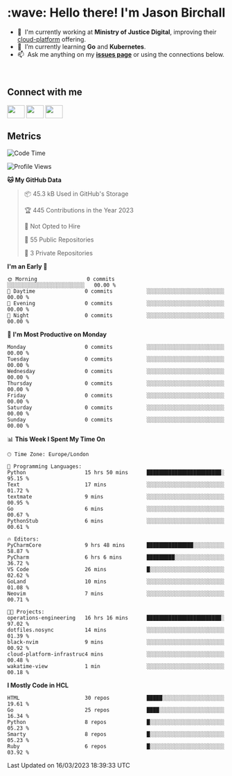 <h1 align="left" id="jason-title">:wave: Hello there! I'm Jason Birchall</h1>

- :office: &nbsp;I'm currently working at **Ministry of Justice Digital**, improving their [cloud-platform](https://github.com/ministryofjustice/cloud-platform) offering.
- :seedling: &nbsp;I’m currently learning **Go** and **Kubernetes**.
- :mailbox: &nbsp;Ask me anything on my **[issues page]** or using the connections below.


<br>

<h2>Connect with me</h2>
<p>
<a href="https://twitter.com/jsonBirchall" target="blank"><img align="center" src="https://cdn.jsdelivr.net/npm/simple-icons@3.0.1/icons/twitter.svg" alt="" height="30" width="40" /></a>
<a href="https://keybase.io/json0" target="blank"><img align="center" src="https://cdn.jsdelivr.net/npm/simple-icons@3.0.1/icons/keybase.svg" alt="" height="30" width="40" /></a>
<a href="https://www.reddit.com/user/kakorate" target="blank"><img align="center" src="https://cdn.jsdelivr.net/npm/simple-icons@3.0.1/icons/reddit.svg" alt="" height="30" width="40" /></a>
</p>

<h2>Metrics</h2>

<!--START_SECTION:waka-->
![Code Time](http://img.shields.io/badge/Code%20Time-964%20hrs%2030%20mins-blue)

![Profile Views](http://img.shields.io/badge/Profile%20Views-0-blue)

**🐱 My GitHub Data** 

> 📦 45.3 kB Used in GitHub's Storage 
 > 
> 🏆 445 Contributions in the Year 2023
 > 
> 🚫 Not Opted to Hire
 > 
> 📜 55 Public Repositories 
 > 
> 🔑 3 Private Repositories 
 > 
**I'm an Early 🐤** 

```text
🌞 Morning                0 commits           ░░░░░░░░░░░░░░░░░░░░░░░░░   00.00 % 
🌆 Daytime                0 commits           ░░░░░░░░░░░░░░░░░░░░░░░░░   00.00 % 
🌃 Evening                0 commits           ░░░░░░░░░░░░░░░░░░░░░░░░░   00.00 % 
🌙 Night                  0 commits           ░░░░░░░░░░░░░░░░░░░░░░░░░   00.00 % 
```
📅 **I'm Most Productive on Monday** 

```text
Monday                   0 commits           ░░░░░░░░░░░░░░░░░░░░░░░░░   00.00 % 
Tuesday                  0 commits           ░░░░░░░░░░░░░░░░░░░░░░░░░   00.00 % 
Wednesday                0 commits           ░░░░░░░░░░░░░░░░░░░░░░░░░   00.00 % 
Thursday                 0 commits           ░░░░░░░░░░░░░░░░░░░░░░░░░   00.00 % 
Friday                   0 commits           ░░░░░░░░░░░░░░░░░░░░░░░░░   00.00 % 
Saturday                 0 commits           ░░░░░░░░░░░░░░░░░░░░░░░░░   00.00 % 
Sunday                   0 commits           ░░░░░░░░░░░░░░░░░░░░░░░░░   00.00 % 
```


📊 **This Week I Spent My Time On** 

```text
🕑︎ Time Zone: Europe/London

💬 Programming Languages: 
Python                   15 hrs 50 mins      ████████████████████████░   95.15 % 
Text                     17 mins             ░░░░░░░░░░░░░░░░░░░░░░░░░   01.72 % 
textmate                 9 mins              ░░░░░░░░░░░░░░░░░░░░░░░░░   00.95 % 
Go                       6 mins              ░░░░░░░░░░░░░░░░░░░░░░░░░   00.67 % 
PythonStub               6 mins              ░░░░░░░░░░░░░░░░░░░░░░░░░   00.61 % 

🔥 Editors: 
PyCharmCore              9 hrs 48 mins       ███████████████░░░░░░░░░░   58.87 % 
PyCharm                  6 hrs 6 mins        █████████░░░░░░░░░░░░░░░░   36.72 % 
VS Code                  26 mins             █░░░░░░░░░░░░░░░░░░░░░░░░   02.62 % 
GoLand                   10 mins             ░░░░░░░░░░░░░░░░░░░░░░░░░   01.08 % 
Neovim                   7 mins              ░░░░░░░░░░░░░░░░░░░░░░░░░   00.71 % 

🐱‍💻 Projects: 
operations-engineering   16 hrs 16 mins      ████████████████████████░   97.02 % 
dotfiles.nosync          14 mins             ░░░░░░░░░░░░░░░░░░░░░░░░░   01.39 % 
black-nvim               9 mins              ░░░░░░░░░░░░░░░░░░░░░░░░░   00.92 % 
cloud-platform-infrastruc4 mins              ░░░░░░░░░░░░░░░░░░░░░░░░░   00.48 % 
wakatime-view            1 min               ░░░░░░░░░░░░░░░░░░░░░░░░░   00.18 % 
```

**I Mostly Code in HCL** 

```text
HTML                     30 repos            █████░░░░░░░░░░░░░░░░░░░░   19.61 % 
Go                       25 repos            ████░░░░░░░░░░░░░░░░░░░░░   16.34 % 
Python                   8 repos             █░░░░░░░░░░░░░░░░░░░░░░░░   05.23 % 
Smarty                   8 repos             █░░░░░░░░░░░░░░░░░░░░░░░░   05.23 % 
Ruby                     6 repos             █░░░░░░░░░░░░░░░░░░░░░░░░   03.92 % 
```




 Last Updated on 16/03/2023 18:39:33 UTC
<!--END_SECTION:waka-->

<!-- links -->

[issues page]: https://github.com/jasonBirchall/jasonBirchall/issues "jasonBirchall/issues"
